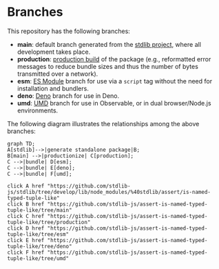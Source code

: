 <!--

@license Apache-2.0

Copyright (c) 2022 The Stdlib Authors.

Licensed under the Apache License, Version 2.0 (the "License");
you may not use this file except in compliance with the License.
You may obtain a copy of the License at

    http://www.apache.org/licenses/LICENSE-2.0

Unless required by applicable law or agreed to in writing, software
distributed under the License is distributed on an "AS IS" BASIS,
WITHOUT WARRANTIES OR CONDITIONS OF ANY KIND, either express or implied.
See the License for the specific language governing permissions and
limitations under the License.

-->

# Branches

This repository has the following branches:

-   **main**: default branch generated from the [stdlib project][stdlib-url], where all development takes place.
-   **production**: [production build][production-url] of the package (e.g., reformatted error messages to reduce bundle sizes and thus the number of bytes transmitted over a network).
-   **esm**: [ES Module][esm-url] branch for use via a `script` tag without the need for installation and bundlers.
-   **deno**: [Deno][deno-url] branch for use in Deno.
-   **umd**: [UMD][umd-url] branch for use in Observable, or in dual browser/Node.js environments.

The following diagram illustrates the relationships among the above branches:

```mermaid
graph TD;
A[stdlib]-->|generate standalone package|B;
B[main] -->|productionize| C[production];
C -->|bundle| D[esm];
C -->|bundle| E[deno];
C -->|bundle| F[umd];

click A href "https://github.com/stdlib-js/stdlib/tree/develop/lib/node_modules/%40stdlib/assert/is-named-typed-tuple-like"
click B href "https://github.com/stdlib-js/assert-is-named-typed-tuple-like/tree/main"
click C href "https://github.com/stdlib-js/assert-is-named-typed-tuple-like/tree/production"
click D href "https://github.com/stdlib-js/assert-is-named-typed-tuple-like/tree/esm"
click E href "https://github.com/stdlib-js/assert-is-named-typed-tuple-like/tree/deno"
click F href "https://github.com/stdlib-js/assert-is-named-typed-tuple-like/tree/umd"
```

[stdlib-url]: https://github.com/stdlib-js/stdlib/tree/develop/lib/node_modules/%40stdlib/assert/is-named-typed-tuple-like
[production-url]: https://github.com/stdlib-js/assert-is-named-typed-tuple-like/tree/production
[deno-url]: https://github.com/stdlib-js/assert-is-named-typed-tuple-like/tree/deno
[umd-url]: https://github.com/stdlib-js/assert-is-named-typed-tuple-like/tree/umd
[esm-url]: https://github.com/stdlib-js/assert-is-named-typed-tuple-like/tree/esm